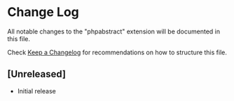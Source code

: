 # Change Log

All notable changes to the "phpabstract" extension will be documented in this file.

Check [Keep a Changelog](http://keepachangelog.com/) for recommendations on how to structure this file.

## [Unreleased]

- Initial release